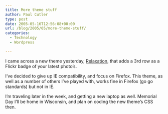 ```yaml
---
title: More theme stuff
author: Paul Cutler
type: post
date: 2005-05-16T12:56:08+00:00
url: /blog/2005/05/more-theme-stuff/
categories:
  - Technology
  - Wordpress

---
```

I came across a new theme yesterday, [Relaxation][1], that adds a 3rd row as a Flickr badge of your latest photo&#8217;s.

I&#8217;ve decided to give up IE compatibility, and focus on Firefox. This theme, as well as a number of others I&#8217;ve played with, works fine in Firefox (go go standards) but not in IE.

I&#8217;m traveling later in the week, and getting a new laptop as well. Memorial Day I&#8217;ll be home in Wisconsin, and plan on coding the new theme&#8217;s CSS then.

 [1]: http://clemens.orth.me.uk/2005/05/15/wordpress-theme-3-column-relaxation/